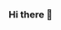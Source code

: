### Hi there 👋

<!--
**cotyadams/cotyadams** is a ✨ _special_ ✨ repository because its `README.md` (this file) appears on your GitHub profile.

Here are some ideas to get you started:

- 🔭 I’m currently working on becoming a full fledged software engineer.
- 🌱 I’m currently learning JavaScript, HTML, and CSS.
- 👯 I’m looking to collaborate on coding projects.
- 🤔 I’m looking for help with how to set up a locally hosted website.
- 💬 Ask me about onewheels and electric unicycles
- 📫 How to reach me: cotyadams1@gmail.com
- 😄 Pronouns: he/him
- ⚡ Fun fact: there are over 700 coding languages
-->
